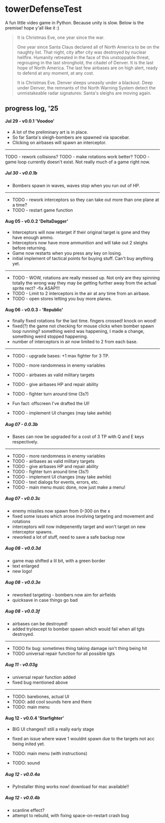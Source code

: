 # towerDefenseTest

A fun little video game in Python. Because unity is slow. Below is the premise! hope y'all like it :)


>It is Christmas Eve, one year since the war.
>
>One year since Santa Claus declared all of North America to be on the naughty list. That night, city after city was destroyed by nuclear hellfire. Humanity retreated in the face of this unstoppable threat, regrouping in the last stronghold, the citadel of Denver. It is the last hope of North America. The last few airbases are on high alert, ready to defend at any moment, at any cost.
>
>It is Christmas Eve. Denver sleeps uneasily under a blackout. Deep under Denver, the remnants of the North Warning System detect the unmistakeable radar signatures: Santa's sleighs are moving again.


## progress log, '25
#### Jul 29 - v0.0.1 'Voodoo'
- A lot of the preliminary art is in place. 
- So far Santa's sleigh-bombers are spawned via spacebar. 
- Clicking on airbases will spawn an interceptor. 
---
TODO - rework collisions?
TODO - make rotations work better?
TODO - game loop currently doesn't exist. Not really much of a game right now.

##### Jul 30 - v0.0.1b
- Bombers spawn in waves, waves stop when you run out of HP.
---
- TODO - rework interceptors so they can take out more than one plane at a time?
- TODO - restart game function
#### Aug 05 - v0.0.2 'DeltaDagger'
- Interceptors will now retarget if their original target is gone and they have enough ammo.
- Interceptors now have more ammunition and will take out 2 sleighs before returning.
- Game now restarts when you press any key on losing.
- initial implement of tactical points for buying stuff. Can't buy anything yet.
---
- TODO - WOW, rotations are really messed up. Not only are they spinning totally the wrong way they may be getting further away from the actual sprite rect? -fix ASAP!!!
- TODO - Limit to 2 interceptors in the air at any time from an airbase.
- TODO - open stores letting you buy more planes. 
#### Aug 06 - v0.0.3 - 'Republic'
- finally fixed rotations for the last time. fingers crossed! knock on wood!
- fixed(?) the game not checking for mouse clicks when bomber spawn loop running? something weird was happening, I made a change, something weird stopped happening. 
- number of interceptors in air now limited to 2 from each base.
---
- TODO - upgrade bases: +1 max fighter for 3 TP.
- TODO - more randomness in enemy variables
- TODO - airbases as valid military targets 
- TODO - give airbases HP and repair ability
- TODO - fighter turn around time (3s?)

- Fun fact: offscreen I've drafted the UI!
- TODO - implement UI changes (may take awhile) 

##### Aug 07 - 0.0.3b
- Bases can now be upgraded for a cost of 3 TP with Q and E keys respectively.
---
- TODO - more randomness in enemy variables
- TODO - airbases as valid military targets 
- TODO - give airbases HP and repair ability
- TODO - fighter turn around time (3s?)
- TODO - implement UI changes (may take awhile)
- TODO - text dialogs for events, errors, etc.
- TODO - main menu music done, now just make a menu!


##### Aug 07 - v0.0.3c
- enemy missiles now spawn from 0-300 on the x
- fixed some issues which arose involving targeting and movement and rotations
- interceptors will now indepenently target and won't target on new interceptor spawns.
- reworked a lot of stuff, need to save a safe backup now

##### Aug 08 - v0.0.3d
- game map shifted a lil bit, with a green border
- text enlarged
- new logo!
##### Aug 08 - v0.0.3e
- reworked targeting - bombers now aim for airfields
- quicksave in case things go bad
##### Aug 08 - v0.0.3f
- airbases can be destroyed!
- added try/except to bomber spawn which would fail when all tgts destroyed.
---
- TODO fix bug: sometimes thing taking damage isn't thing being hit
- TODO universal repair function for all possible tgts

##### Aug 11 - v0.03g
- universal repair function added
- fixed bug mentioned above
---
- TODO: barebones, actual UI
- TODO: add cool sounds here and there
- TODO: main menu

#### Aug 12 - v0.0.4 'Starfighter'
- BIG UI changes!! still a really early stage
- fixed an issue where wave 1 wouldnt spawn due to the targets not acc being inited yet.

- TODO: main menu (with instructions)
- TODO: sound

##### Aug 12 - v0.0.4a
- PyInstaller thing works now! download for mac available!!

##### Aug 12 - v0.0.4b
- scanline effect?
- attempt to rebuild, with fixing space-on-restart crash bug